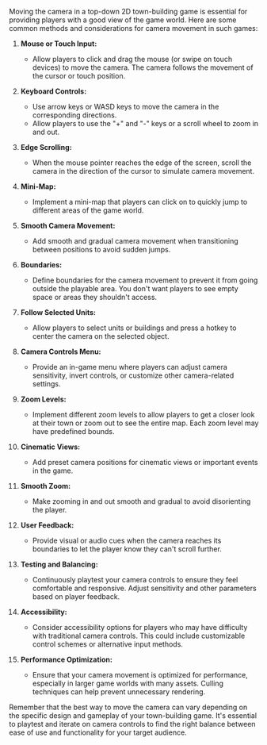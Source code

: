 Moving the camera in a top-down 2D town-building game is essential for providing players with a good view of the game world. Here are some common methods and considerations for camera movement in such games:

1. **Mouse or Touch Input:**
   - Allow players to click and drag the mouse (or swipe on touch devices) to move the camera. The camera follows the movement of the cursor or touch position.

2. **Keyboard Controls:**
   - Use arrow keys or WASD keys to move the camera in the corresponding directions.
   - Allow players to use the "+" and "-" keys or a scroll wheel to zoom in and out.

3. **Edge Scrolling:**
   - When the mouse pointer reaches the edge of the screen, scroll the camera in the direction of the cursor to simulate camera movement.

4. **Mini-Map:**
   - Implement a mini-map that players can click on to quickly jump to different areas of the game world.

5. **Smooth Camera Movement:**
   - Add smooth and gradual camera movement when transitioning between positions to avoid sudden jumps.

6. **Boundaries:**
   - Define boundaries for the camera movement to prevent it from going outside the playable area. You don't want players to see empty space or areas they shouldn't access.

7. **Follow Selected Units:**
   - Allow players to select units or buildings and press a hotkey to center the camera on the selected object.

8. **Camera Controls Menu:**
   - Provide an in-game menu where players can adjust camera sensitivity, invert controls, or customize other camera-related settings.

9. **Zoom Levels:**
   - Implement different zoom levels to allow players to get a closer look at their town or zoom out to see the entire map. Each zoom level may have predefined bounds.

10. **Cinematic Views:**
    - Add preset camera positions for cinematic views or important events in the game.

11. **Smooth Zoom:**
    - Make zooming in and out smooth and gradual to avoid disorienting the player.

12. **User Feedback:**
    - Provide visual or audio cues when the camera reaches its boundaries to let the player know they can't scroll further.

13. **Testing and Balancing:**
    - Continuously playtest your camera controls to ensure they feel comfortable and responsive. Adjust sensitivity and other parameters based on player feedback.

14. **Accessibility:**
    - Consider accessibility options for players who may have difficulty with traditional camera controls. This could include customizable control schemes or alternative input methods.

15. **Performance Optimization:**
    - Ensure that your camera movement is optimized for performance, especially in larger game worlds with many assets. Culling techniques can help prevent unnecessary rendering.

Remember that the best way to move the camera can vary depending on the specific design and gameplay of your town-building game. It's essential to playtest and iterate on camera controls to find the right balance between ease of use and functionality for your target audience.
